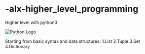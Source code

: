 # -alx-higher_level_programming
Higher level with python3

![Python Logo](https://encrypted-tbn0.gstatic.com/images?q=tbn:ANd9GcT9o8tuDyHcEjTVmAQU7ugHp1I7XUGEz4ykvA&usqp=CAU)




Starting from basic syntax and data structures:
	1.List
	2.Tuple
	3.Set
	4.Dictionary
	
